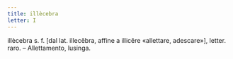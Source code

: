 ```yaml
---
title: illècebra
letter: I
---
```

illècebra s. f. [dal lat. illecĕbra, affine a illicĕre «allettare, adescare»], letter. raro. – Allettamento, lusinga.